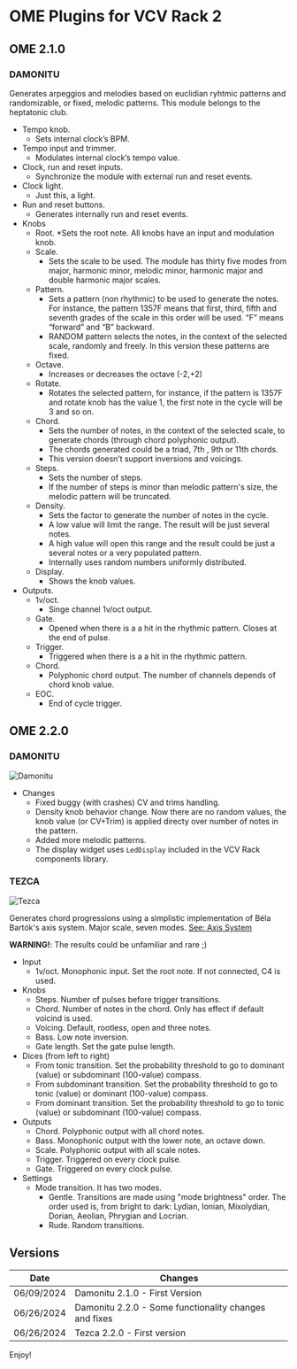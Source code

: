 # OME Plugins for VCV Rack 2

## OME 2.1.0
### DAMONITU

Generates arpeggios and melodies based on euclidian ryhtmic patterns and randomizable, or fixed, melodic patterns. This module belongs to the heptatonic club.

* Tempo knob. 
  * Sets internal clock’s BPM.
* Tempo input and trimmer. 
    * Modulates internal clock’s tempo value.
* Clock, run and reset inputs.
  * Synchronize the module with external run and reset events.
* Clock light.
  * Just this, a light.
* Run and reset buttons.
  * Generates internally run and reset events.
* Knobs
  * Root.
    *Sets the root note. All knobs have an input and modulation knob.
  * Scale.
    * Sets the scale to be used. The module has thirty five modes from major, harmonic minor, melodic minor, harmonic major and double harmonic major scales.
  * Pattern.
    * Sets a pattern (non rhythmic) to be used to generate the notes. For instance, the pattern 1357F means that first, third, fifth and seventh grades of the scale in this order will be used. “F” means “forward” and “B” backward. 
    * RANDOM pattern selects the notes, in the context of the selected scale, randomly and freely. In this version these patterns are fixed. 
  * Octave. 
    * Increases or decreases the octave (-2,+2)
  * Rotate.
    * Rotates the selected pattern, for instance, if the pattern is 1357F and rotate knob has the value 1, the first note in the cycle will be 3 and so on. 
  * Chord.
    * Sets the number of notes, in the context of the selected scale, to generate chords (through chord polyphonic output). 
    * The chords generated could be a triad, 7th , 9th or 11th chords.
    * This version doesn’t support inversions and voicings.
  * Steps.
    * Sets the number of steps. 
    * If the number of steps is minor than melodic pattern's size, the melodic pattern will be truncated.
  * Density.
    * Sets the factor to generate the number of notes in the cycle. 
    * A low value will limit the range. The result will be just several notes.
    * A high value will open this range and the result could be just a several notes or a very populated pattern.
    * Internally uses random numbers uniformly distributed.
  * Display.
    * Shows the knob values.
* Outputs.
  * 1v/oct. 
    * Singe channel 1v/oct output.
  * Gate. 
    * Opened when there is a a hit in the rhythmic pattern. Closes at the end of pulse.
  * Trigger. 
    * Triggered when there is a a hit in the rhythmic pattern.
  * Chord.
    * Polyphonic chord output. The number of channels depends of chord knob value.
  * EOC.
    * End of cycle trigger.
## OME 2.2.0
### DAMONITU
![Damonitu](Damonitu220.png?raw=true "Damonitu")
* Changes
  * Fixed buggy (with crashes) CV and trims handling.
  * Density knob behavior change. Now there are no random values, the knob value (or CV+Trim) is applied directy over number of notes in the pattern.
  * Added more melodic patterns.
  * The display widget uses <code>LedDisplay</code> included in the VCV Rack components library.
### TEZCA
![Tezca](Tezca220.png?raw=true "Tezca")

Generates chord progressions using a simplistic implementation of Béla Bartók's axis system. Major scale, seven modes. [See: Axis System](https://ib-aural.com/bartoks-axis-theory/)

**WARNING!**: The results could be unfamiliar and rare ;)

* Input
  * 1v/oct. Monophonic input. Set the root note. If not connected, C4 is used.
* Knobs
  * Steps. Number of pulses before trigger transitions.
  * Chord. Number of notes in the chord. Only has effect if default voicind is used.
  * Voicing. Default, rootless, open and three notes.
  * Bass. Low note inversion.
  * Gate length. Set the gate pulse length.
* Dices (from left to right)
  * From tonic transition. Set the probability threshold to go to dominant (value) or subdominant (100-value) compass.
  * From subdominant transition. Set the probability threshold to go to tonic (value) or dominant (100-value) compass.
  * From dominant transition. Set the probability threshold to go to tonic (value) or subdominant (100-value) compass.
* Outputs
  * Chord. Polyphonic output with all chord notes.
  * Bass. Monophonic output with the lower note, an octave down.
  * Scale. Polyphonic output with all scale notes.
  * Trigger. Triggered on every clock pulse.
  * Gate. Triggered on every clock pulse.
* Settings
  * Mode transition. It has two modes.
    * Gentle. Transitions are made using "mode brightness" order. The order used is, from bright to dark: Lydian, Ionian, Mixolydian, Dorian, Aeolian, Phrygian and Locrian.
    * Rude. Random transitions. 

## Versions

| Date  | Changes |
| ------------- | ------------- |
| 06/09/2024  | Damonitu 2.1.0 - First Version  |
| 06/26/2024  | Damonitu 2.2.0 - Some functionality changes and fixes  |
| 06/26/2024  | Tezca 2.2.0 - First version  |

Enjoy!

 


